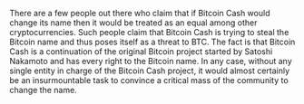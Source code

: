 There are a few people out there who claim that if Bitcoin Cash would change its name then it would be treated as an equal among other cryptocurrencies. Such people claim that Bitcoin Cash is trying to steal the Bitcoin name and thus poses itself as a threat to BTC. The fact is that Bitcoin Cash is a continuation of the original Bitcoin project started by Satoshi Nakamoto and has every right to the Bitcoin name. In any case, without any single entity in charge of the Bitcoin Cash project, it would almost certainly be an insurmountable task to convince a critical mass of the community to change the name.
